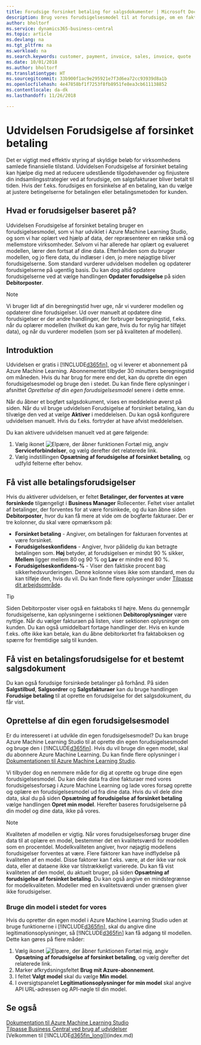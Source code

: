 ```yaml
---
title: Forudsige forsinket betaling for salgsdokumenter | Microsoft Docs
description: Brug vores forudsigelsesmodel til at forudsige, om en faktura vil blive betalt til tiden.
author: bholtorf
ms.service: dynamics365-business-central
ms.topic: article
ms.devlang: na
ms.tgt_pltfrm: na
ms.workload: na
ms.search.keywords: customer, payment, invoice, sales, invoice, quote
ms.date: 10/01/2018
ms.author: bholtorf
ms.translationtype: HT
ms.sourcegitcommit: 33b900f1ac9e295921e7f3d6ea72cc93939d8a1b
ms.openlocfilehash: 4e47858bf1f7253f8fb8951fe8ea3cb611138852
ms.contentlocale: da-dk
ms.lasthandoff: 11/26/2018

---
```

# <a name="the-late-payment-prediction-extension"></a>Udvidelsen Forudsigelse af forsinket betaling  
Det er vigtigt med effektiv styring af skyldige beløb for virksomhedens samlede finansielle tilstand. Udvidelsen Forudsigelse af forsinket betaling kan hjælpe dig med at reducere udestående tilgodehavender og finjustere din indsamlingsstrategier ved at forudsige, om salgsfakturaer bliver betalt til tiden. Hvis der f.eks. forudsiges en forsinkelse af en betaling, kan du vælge at justere betingelserne for betalingen eller betalingsmetoden for kunden.

## <a name="what-are-predictions-based-on"></a>Hvad er forudsigelser baseret på?  
Udvidelsen Forudsigelse af forsinket betaling bruger en forudsigelsesmodel, som vi har udviklet i Azure Machine Learning Studio, og som vi har oplært ved hjælp af data, der repræsenterer en række små og mellemstore virksomheder. Selvom vi har allerede har oplært og evalueret modellen, lærer den fortsat af dine data. Efterhånden som du bruger modellen, og jo flere data, du indlæser i den, jo mere nøjagtige bliver forudsigelserne. Som standard vurderer udvidelsen modellen og opdaterer forudsigelserne på ugentlig basis. Du kan dog altid opdatere forudsigelserne ved at vælge handlingen **Opdater forudsigelse** på siden **Debitorposter**.  

> [!Note]
> Vi bruger lidt af din beregningstid hver uge, når vi vurderer modellen og opdaterer dine forudsigelser. Ud over manuelt at opdatere dine forudsigelser er der andre handlinger, der forbruger beregningstid, f.eks. når du oplærer modellen (hvilket du kan gøre, hvis du for nylig har tilføjet data), og når du vurderer modellen (som ser på kvaliteten af modellen).

## <a name="getting-started"></a>Introduktion
Udvidelsen er gratis i [!INCLUDE[d365fin](includes/d365fin_md.md)], og vi leverer et abonnement på Azure Machine Learning. Abonnementet tilbyder 30 minutters beregningstid om måneden. Hvis du har brug for mere end det, kan du oprette din egen forudsigelsesmodel og bruge den i stedet. Du kan finde flere oplysninger i afsnittet _Oprettelse af din egen forudsigelsesmodel_ senere i dette emne.  

Når du åbner et bogført salgsdokument, vises en meddelelse øverst på siden. Når du vil bruge udvidelsen Forudsigelse af forsinket betaling, kan du tilvælge den ved at vælge **Aktiver** i meddelelsen. Du kan også konfigurere udvidelsen manuelt. Hvis du f.eks. fortryder at have afvist meddelelsen.  

Du kan aktivere udvidelsen manuelt ved at gøre følgende:

1. Vælg ikonet ![Elpære, der åbner funktionen Fortæl mig](media/ui-search/search_small.png "Fortæl mig, hvad du vil foretage dig"), angiv **Serviceforbindelser**, og vælg derefter det relaterede link.  
2. Vælg indstillingen **Opsætning af forudsigelse af forsinket betaling**, og udfyld felterne efter behov.

## <a name="viewing-all-payment-predictions"></a>Få vist alle betalingsforudsigelser
Hvis du aktiverer udvidelsen, er feltet **Betalinger, der forventes at være forsinkede** tilgængeligt i **Business Manager** Rollecenter. Feltet viser antallet af betalinger, der forventes for at være forsinkede, og du kan åbne siden **Debitorposter**, hvor du kan få mere at vide om de bogførte fakturaer. Der er tre kolonner, du skal være opmærksom på:  

* **Forsinket betaling** - Angiver, om betalingen for fakturaen forventes at være forsinket.
* **Forudsigelseskonfidens** - Angiver, hvor pålidelig du kan betragte betalingen som. **Høj** betyder, at forudsigelsen er mindst 90 % sikker, **Mellem** ligger mellem 80 og 90 % og **Lav** er mindre end 80 %.
* **Forudsigelseskonfidens-%** - Viser den faktiske procent bag sikkerhedsvurderingen. Denne kolonne vises ikke som standard, men du kan tilføje den, hvis du vil. Du kan finde flere oplysninger under [Tilpasse dit arbejdsområde](ui-personalization-user.md).

> [!Tip]
> Siden Debitorposter viser også en faktaboks til højre. Mens du gennemgår forudsigelserne, kan oplysningerne i sektionen **Debitoroplysninger** være nyttige. Når du vælger fakturaen på listen, viser sektionen oplysninger om kunden. Du kan også umiddelbart fortage handlinger der. Hvis en kunde f.eks. ofte ikke kan betale, kan du åbne debitorkortet fra faktaboksen og spærre for fremtidige salg til kunden.  

## <a name="viewing-a-payment-prediction-for-a-specific-sales-document"></a>Få vist en betalingsforudsigelse for et bestemt salgsdokument
Du kan også forudsige forsinkede betalinger på forhånd. På siden **Salgstilbud**, **Salgsordrer** og **Salgsfakturaer** kan du bruge handlingen **Forudsige betaling** til at oprette en forudsigelse for det salgsdokument, du får vist.

<!--## Scheduling Payment Predictions
On the **Late Payment Prediction Setup** page you can schedule updates to payment predictions for a time that is convenient for you. -->

## <a name="building-your-own-predictive-model"></a>Oprettelse af din egen forudsigelsesmodel
Er du interesseret i at udvikle din egen forudsigelsesmodel? Du kan bruge Azure Machine Learning Studio til at oprette din egen forudsigelsesmodel og bruge den i [!INCLUDE[d365fin](includes/d365fin_md.md)]. Hvis du vil bruge din egen model, skal du abonnere Azure Machine Learning. Du kan finde flere oplysninger i [Dokumentationen til Azure Machine Learning Studio](https://go.microsoft.com/fwlink/?linkid=861765).  

Vi tilbyder dog en nemmere måde for dig at oprette og bruge dine egen forudsigelsesmodel. Du kan dele data fra dine fakturaer med vores forudsigelsesforsøg i Azure Machine Learning og lade vores forsøg oprette og oplære en forudsigelsesmodel ud fra dine data. Hvis du vil dele dine data, skal du på siden **Opsætning af forudsigelse af forsinket betaling** vælge handlingen **Opret min model**. Herefter baseres forudsigelserne på din model og dine data, ikke på vores.  

> [!Note]
>   Kvaliteten af modellen er vigtig. Når vores forudsigelsesforsøg bruger dine data til at oplære en model, bestemmer det en kvalitetsværdi for modellen som en procentdel. Modelkvaliteten angiver, hvor nøjagtig modellens forudsigelser forventes at være. Flere faktorer kan have indflydelse på kvaliteten af en model. Disse faktorer kan f.eks. være, at der ikke var nok data, eller at dataene ikke var tilstrækkeligt varierede. Du kan få vist kvaliteten af den model, du aktuelt bruger, på siden **Opsætning af forudsigelse af forsinket betaling**. Du kan også angive en mindstegrænse for modelkvaliteten. Modeller med en kvalitetsværdi under grænsen giver ikke forudsigelser.  

### <a name="to-use-your-model-instead-of-ours"></a>Bruge din model i stedet for vores  
Hvis du opretter din egen model i Azure Machine Learning Studio uden at bruge funktionerne i [!INCLUDE[d365fin](includes/d365fin_md.md)], skal du angive dine legitimationsoplysninger, så [!INCLUDE[d365fin](includes/d365fin_md.md)] kan få adgang til modellen. Dette kan gøres på flere måder:

1. Vælg ikonet ![Elpære, der åbner funktionen Fortæl mig](media/ui-search/search_small.png "Fortæl mig, hvad du vil foretage dig"), angiv **Opsætning af forudsigelse af forsinket betaling**, og vælg derefter det relaterede link.  
2. Marker afkrydsningsfeltet **Brug mit Azure-abonnement**.  
3. I feltet **Valgt model** skal du vælge **Min model**.  
4. I oversigtspanelet **Legitimationsoplysninger for min model** skal angive API URL-adressen og API-nøgle til din model.  

## <a name="see-also"></a>Se også  
[Dokumentation til Azure Machine Learning Studio](https://go.microsoft.com/fwlink/?linkid=861765)  
[Tilpasse Business Central ved brug af udvidelser](ui-extensions.md)  
[Velkommen til [!INCLUDE[d365fin_long](includes/d365fin_long_md.md)]](index.md)  

